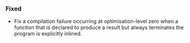 <!--
A new scriv changelog fragment.

Uncomment the section that is right (remove the HTML comment wrapper).
For top level release notes, leave all the headers commented out.
-->

<!--
### Removed

- A bullet item for the Removed category.

-->
<!--
### Added

- A bullet item for the Added category.

-->
<!--
### Changed

- A bullet item for the Changed category.

-->
<!--
### Deprecated

- A bullet item for the Deprecated category.

-->
### Fixed

- Fix a compilation failure occurring at optimisation-level zero when a function that is 
  declared to produce a result but always terminates the program is explicitly inlined.

<!--
### Security

- A bullet item for the Security category.

-->
